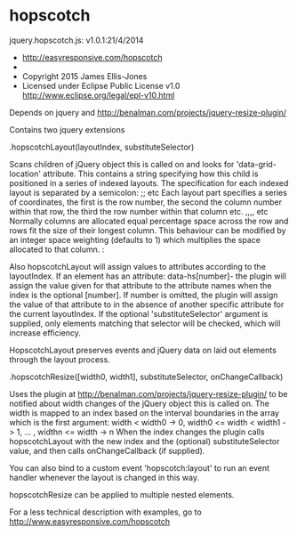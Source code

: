hopscotch
=========
jquery.hopscotch.js: v1.0.1:21/4/2014
 * http://easyresponsive.com/hopscotch
 * 
 * Copyright 2015 James Ellis-Jones
 * Licensed under Eclipse Public License v1.0 http://www.eclipse.org/legal/epl-v10.html
 
 Depends on jquery and http://benalman.com/projects/jquery-resize-plugin/

Contains two jquery extensions

.hopscotchLayout(layoutIndex, substituteSelector)

Scans children of jQuery object this is called on and looks for 'data-grid-location' attribute.  This contains a string specifying how this child is positioned in a series of indexed layouts.  The specification for each indexed layout is separated by a semicolon:
<layout0>;<layout1>;<layout2> etc
Each layout part specifies a series of coordinates, the first is the row number, the second the column number within that row, the third the row number within that column etc.
<rowindex>,<colindex>,<innerrowindex>,<innercolindex>,<secondinnerrowindex> etc
Normally columns are allocated equal percentage space across the row and rows fit the size of their longest column.  This behaviour can be modified by an integer space weighting (defaults to 1) which multiplies the space allocated to that column.
<colindex>:<space weighting>

Also hopscotchLayout will assign values to attributes according to the layoutIndex.  If an element has an attribute:
data-hs[number]-<attributename>
the plugin will assign the value given for that attribute to the attribute names <attributename> when the index is the optional [number].  If number is omitted, the plugin will assign the value of that attribute to <attributename> in the absence of another specific attribute for the current layoutIndex.  If the optional 'substituteSelector' argument is supplied, only elements matching that selector will be checked, which will increase efficiency.

HopscotchLayout preserves events and jQuery data on laid out elements through the layout process.

.hopscotchResize([width0, width1], substituteSelector, onChangeCallback)

Uses the plugin at http://benalman.com/projects/jquery-resize-plugin/ to be notified about width changes of the jQuery object this is called on.  The width is mapped to an index based on the interval boundaries in the array which is the first argument:
width < width0 -> 0, width0 <= width < width1 -> 1, ... , widthn <= width -> n
When the index changes the plugin calls hopscotchLayout with the new index and the (optional) substituteSelector value, and then calls onChangeCallback (if supplied).

You can also bind to a custom event 'hopscotch:layout' to run an event handler whenever the layout is changed in this way.

hopscotchResize can be applied to multiple nested elements.

For a less technical description with examples, go to http://www.easyresponsive.com/hopscotch